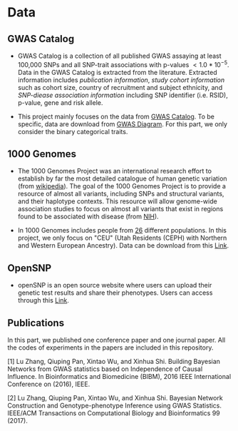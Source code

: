 # Data 
## GWAS Catalog
* GWAS Catalog is a collection of all published GWAS assaying at least 100,000 SNPs and all SNP-trait associations with p-values $< 1.0*10^{-5}$. Data in the GWAS Catalog is extracted from the literature. Extracted information includes *publication information*, *study cohort information* such as cohort size, country of recruitment and subject ethnicity, and *SNP-diease association information* including SNP identifier (i.e. RSID), p-value, gene and risk allele. 

* This project mainly focuses on the data from [GWAS Catalog](https://www.ebi.ac.uk/gwas/). To be specific, data are download from [GWAS Diagram](https://www.ebi.ac.uk/gwas/diagram). For this part, we only consider the binary categorical traits. 

## 1000 Genomes
* The 1000 Genomes Project was an international research effort to establish by far the most detailed catalogue of human genetic variation (from [wikipedia](https://en.wikipedia.org/wiki/1000_Genomes_Project)). The goal of the 1000 Genomes Project is to provide a resource of almost all variants, including SNPs and structural variants, and their haplotype contexts. This resource will allow genome-wide association studies to focus on almost all variants that exist in regions found to be associated with disease (from [NIH](https://www.genome.gov/27528684/1000-genomes-project/)). 

* In 1000 Genomes includes people from [26](http://www.internationalgenome.org/faq/which-populations-are-part-your-study) different populations. In this project, we only focus on "CEU" (Utah Residents (CEPH) with Northern and Western European Ancestry). Data can be download from this [Link](ftp://ftp.1000genomes.ebi.ac.uk/vol1/ftp/release/20130502/). 

## OpenSNP
* openSNP is an open source website where users can upload their genetic test results and share their phenotypes. Users can access through this [Link](https://opensnp.org/).

## Publications
In this part, we published one conference paper and one journal paper. All the codes of experiments in the papers are included in this repository. 

[1] Lu Zhang, Qiuping Pan, Xintao Wu, and Xinhua Shi. Building Bayesian Networks from GWAS statistics based on Independence of Causal Influence. In Bioinformatics and Biomedicine (BIBM), 2016 IEEE International Conference on (2016), IEEE.

[2] Lu Zhang, Qiuping Pan, Xintao Wu, and Xinhua Shi. Bayesian Network Construction and Genotype-phenotype Inference using GWAS Statistics. IEEE/ACM Transactions on Computational Biology and Bioinformatics 99 (2017).